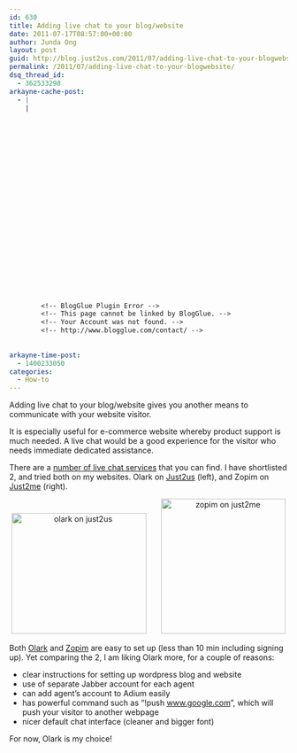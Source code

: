 ```yaml
---
id: 630
title: Adding live chat to your blog/website
date: 2011-07-17T08:57:00+00:00
author: Junda Ong
layout: post
guid: http://blog.just2us.com/2011/07/adding-live-chat-to-your-blogwebsite/
permalink: /2011/07/adding-live-chat-to-your-blogwebsite/
dsq_thread_id:
  - 362533298
arkayne-cache-post:
  - |
    |
        
        
        
        
        
        
        
        
        
        
        
        
        
        
        
        
        
        
        
        
        
        
        
        <!-- BlogGlue Plugin Error -->
        <!-- This page cannot be linked by BlogGlue. -->
        <!-- Your Account was not found. -->
        <!-- http://www.blogglue.com/contact/ -->
        
        
arkayne-time-post:
  - 1400233050
categories:
  - How-to
---
```

Adding live chat to your blog/website gives you another means to communicate with your website visitor. 

It is especially useful for e-commerce website whereby product support is much needed. A live chat would be a good experience for the visitor who needs immediate dedicated assistance.

There are a <a href="http://socialcompare.com/en/comparison/real-time-live-chat-services-for-websites" onclick="__gaTracker('send', 'event', 'outbound-article', 'http://socialcompare.com/en/comparison/real-time-live-chat-services-for-websites', 'number of live chat services');">number of live chat services</a> that you can find. I have shortlisted 2, and tried both on my websites. Olark on <a href="http://blog.just2us.com/" onclick="__gaTracker('send', 'event', 'outbound-article', 'http://blog.just2us.com/', 'Just2us');">Just2us</a> (left), and Zopim on <a href="http://just2me.com/" onclick="__gaTracker('send', 'event', 'outbound-article', 'http://just2me.com/', 'Just2me');">Just2me</a> (right). 

<p align="center">
  <a href="http://blog.just2us.com/wp-content/uploads/2011/07/olark-on-just2us.jpg" onclick="__gaTracker('send', 'event', 'outbound-article', 'http://blog.just2us.com/wp-content/uploads/2011/07/olark-on-just2us.jpg', '');"><img style="background-image: none; border-bottom: 0px; border-left: 0px; padding-left: 0px; padding-right: 0px; display: inline; border-top: 0px; border-right: 0px; padding-top: 0px" title="olark on just2us" border="0" alt="olark on just2us" src="http://blog.just2us.com/wp-content/uploads/2011/07/olark-on-just2us_thumb.jpg" width="244" height="218" /></a>&#160;&#160;&#160;&#160;&#160;&#160; <a href="http://blog.just2us.com/wp-content/uploads/2011/07/zopim-on-just2me.jpg" onclick="__gaTracker('send', 'event', 'outbound-article', 'http://blog.just2us.com/wp-content/uploads/2011/07/zopim-on-just2me.jpg', '');"><img style="background-image: none; border-bottom: 0px; border-left: 0px; padding-left: 0px; padding-right: 0px; display: inline; border-top: 0px; border-right: 0px; padding-top: 0px" title="zopim on just2me" border="0" alt="zopim on just2me" src="http://blog.just2us.com/wp-content/uploads/2011/07/zopim-on-just2me_thumb.jpg" width="225" height="244" /></a>
</p>

Both <a href="http://www.olark.com" onclick="__gaTracker('send', 'event', 'outbound-article', 'http://www.olark.com', 'Olark');">Olark</a> and <a href="http://www.zopim.com/" onclick="__gaTracker('send', 'event', 'outbound-article', 'http://www.zopim.com/', 'Zopim');">Zopim</a> are easy to set up (less than 10 min including signing up). Yet comparing the 2, I am liking Olark more, for a couple of reasons:

  * clear instructions for setting up wordpress blog and website 
  * use of separate Jabber account for each agent 
  * can add agent’s account to Adium easily 
  * has powerful command such as “!push <a href="http://www.google.com" onclick="__gaTracker('send', 'event', 'outbound-article', 'http://www.google.com', 'www.google.com');">www.google.com</a>”, which will push your visitor to another webpage 
  * nicer default chat interface (cleaner and bigger font) 

For now, Olark is my choice!

<div style="font-size:0px;height:0px;line-height:0px;margin:0;padding:0;clear:both">
</div>